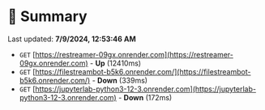 # 📖 Summary
Last updated: **7/9/2024, 12:53:46 AM**

- `GET` [https://restreamer-09gx.onrender.com](https://restreamer-09gx.onrender.com) - **Up** (12410ms)
- `GET` [https://filestreambot-b5k6.onrender.com/](https://filestreambot-b5k6.onrender.com/) - **Down** (339ms)
- `GET` [https://jupyterlab-python3-12-3.onrender.com](https://jupyterlab-python3-12-3.onrender.com) - **Down** (172ms)
